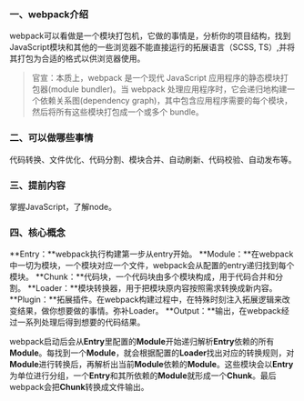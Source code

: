 ### 一、webpack介绍
webpack可以看做是一个模块打包机，它做的事情是，分析你的项目结构，找到JavaScript模块和其他的一些浏览器不能直接运行的拓展语言（SCSS, TS）,并将其打包为合适的格式以供浏览器使用。

>官宣：本质上，webpack 是一个现代 JavaScript 应用程序的静态模块打包器(module bundler)。当 webpack 处理应用程序时，它会递归地构建一个依赖关系图(dependency graph)，其中包含应用程序需要的每个模块，然后将所有这些模块打包成一个或多个 bundle。

### 二、可以做哪些事情
代码转换、文件优化、代码分割、模块合并、自动刷新、代码校验、自动发布等。

### 三、提前内容
掌握JavaScript，了解node。

### 四、核心概念
**Entry：**webpack执行构建第一步从entry开始。
**Module：**在webpack中一切为模块，一个模块对应一个文件，webpack会从配置的entry递归找到每个模块。
**Chunk：**代码块，一个代码块由多个模块构成，用于代码合并和分割。
**Loader：**模块转换器，用于把模块原内容按照需求转换成新内容。
**Plugin：**拓展插件。在webpack构建过程中，在特殊时刻注入拓展逻辑来改变结果，做你想要做的事情。弥补Loader。
**Output：**输出，在webpack经过一系列处理后得到想要的代码结果。

webpack启动后会从**Entry**里配置的**Module**开始递归解析**Entry**依赖的所有**Module**。每找到一个**Module**，就会根据配置的**Loader**找出对应的转换规则，对**Module**进行转换后，再解析出当前**Module**依赖的**Module**。这些模块会以**Entry**为单位进行分组，一个**Entry**和其所依赖的**Module**就形成一个**Chunk**。最后webpack会把**Chunk**转换成文件输出。
